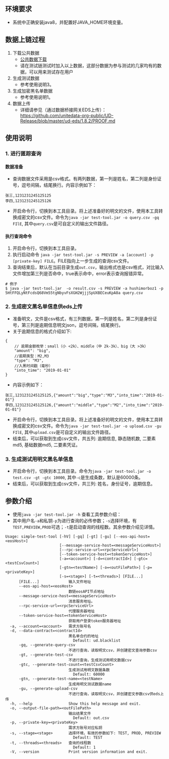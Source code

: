 ## 环境要求
* 系统中正确安装java8，并配置好JAVA_HOME环境变量。

## 数据上链过程
1. 下载公共数据
	* [公共数据下载](https://github.com/unitedata-org-public/Documentation/blob/master/files/blacklist_26299805256485.csv?raw=true)
	* 请在测试链测试时加入以上数据，这部分数据为参与测试的几家均有的数据，可以用来测试存在用户
2. 生成测试数据
	* 参考使用说明3。
3. 生成加密黑名单数据
   * 参考使用说明1。
4. 数据上传
	* 详细请参见（通过数据桥接网关EDS上传）：https://github.com/unitedata-org-public/UD-Release/blob/master/ud-eds/1.8.2/PROOF.md


## 使用说明
### 1. 进行匿踪查询

#### 数据准备
* 查询数据文件采用是csv格式。有两列数据，第一列是姓名，第二列是身份证号，逗号间隔，结尾换行。内容示例如下：

```
张三,1231231245125125
李四,1231231245125126
```
* 开启命令行，切换到本工具目录。将上述准备好的明文的文件，使用本工具转换成密文的csv文件。命令为```java -jar test-tool.jar -o query.csv -gq FIlE```, 其中```query.csv```是可自定义的输出文件路径。
#### 执行查询命令

1. 开启命令行，切换到本工具目录。
2. 执行启动命令 ```java -jar test-tool.jar -s PREVIEW -a [account] -p [private-key] FILE```。FILE指向上一步生成的查询csv文件。
3. 查询结束后，默认在当前目录生成```out.csv```，输出格式也是csv格式，对比输入文件增加第三列是否命中，true表示命中，error表示查询报错异常。

```
# 例子
$ java -jar test-tool.jar  -o result.csv -s PREVIEW -a hushimorboz1 -p 5HtFFQLyNtFcdsQ68Vm55tgNbyvFsXGH2WjjjSpUXBECeuKpA8a query.csv
```

### 2. 生成密文黑名单信息供eds上传

* 准备明文，文件是csv格式，有三列数据，第一列是姓名，第二列是身份证号，第三列是逾期信息明文json，逗号间隔，结尾换行。
* 关于逾期信息的格式介绍如下:

```
{
    // 逾期金额枚举：small（小 <2k）、middle（中 2k-3k）、big（大 >3k）
    "amount": "big",
    //逾期类型：M2,M3
    "type": "M3",
    //入黑时间戳（毫秒）
    "into_time": "2019-01-01"
}
```

* 内容示例如下：

```
张三,1231231245125125,{"amount":"big","type":"M3","into_time":"2019-01-01"}
李四,1231231245125126,{"amount":"middle","type":"M2","into_time":"2019-01-01"}
```

* 开启命令行，切换到本工具目录。将上述准备好的明文的文件，使用本工具转换成密文的csv文件。命令为```java -jar test-tool.jar -o upload.csv -gu FIlE```, 其中```upload.csv```是可自定义的输出文件路径。
* 结束后，可以获取到生成csv文件，共五列: 逾期信息, 静态随机数, 二要素md5, 基础数据md5, 二要素凭证。

### 3. 生成测试用明文黑名单信息

* 开启命令行，切换到本工具目录。命令为```java -jar test-tool.jar -o test.csv -gt -gtc 10000```, 其中```-c```是生成条数，默认是60000条。
* 结束后，可以获取到生成csv文件，共三列: 姓名，身份证号，逾期信息。

## 参数介绍

* 使用```java -jar test-tool.jar -h``` 查看工具参数介绍：
* 其中用户名```-a```和私钥```-p```为进行查询的必传参数；```-s```选择环境，有```TEST,PREVIEW,PROD```可选；```-t```是启动查询的线程数。其余参数介绍见详情。

```
Usage: simple-test-tool [-hV] [-gq] [-gt] [-gu] [--eos-api-host=<eosHost>]
                        [--message-service-host=<messageServiceHost>]
                        [--rpc-service-url=<rpcServiceUrl>]
                        [--token-service-host=<tokenServiceHost>]
                        [-a=<account>] [-d=<contractId>] [-gtc=<testCsvCount>]
                        [-gtn=<testName>] [-o=<outFilePath>] [-p=<privateKey>]
                        [-s=<stage>] [-t=<threads>] [FILE...]
      [FILE...]             输入文件地址
      --eos-api-host=<eosHost>
                            数链eosAPI节点地址
      --message-service-host=<messageServiceHost>
                            消息服务地址。
      --rpc-service-url=<rpcServiceUrl>
                            代理服务器地址
      --token-service-host=<tokenServiceHost>
                            获取用户登录token服务器地址
  -a, --account=<account>   需求方账号名
  -d, --data-contract=<contractId>
                            黑名单合约的地址
                              Default: ud.blacklist
      -gq, --generate-query-csv
                            不进行查询，读取明文csv，并创建密文查询参数csv
      -gt, --generate-test-csv
                            不进行查询，生成测试用明文数据csv
      -gtc, --generate-test-count=<testCsvCount>
                            生成测试用明文数据条数
                              Default: 60000
      -gtn, --generate-test-name=<testName>
                            生成用明文测试数据name
      -gu, --generate-upload-csv
                            不进行查询，读取明文csv，并创建密文参数csv供eds上传
  -h, --help                Show this help message and exit.
  -o, --output-file-path=<outFilePath>
                            输出结果文件
                              Default: out.csv
  -p, --private-key=<privateKey>
                            需求方账号对应私钥
  -s, --stage=<stage>       选择环境，有效的参数如下: TEST, PROD, PREVIEW
                              Default: TEST
  -t, --threads=<threads>   查询的线程数
                              Default: 1
  -V, --version             Print version information and exit.
```
